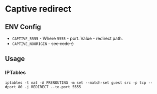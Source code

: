 # Captive redirect

## ENV Config

* `CAPTIVE_5555` - Where `5555` - port. Value - redirect path.
* `CAPTIVE_NOORIGIN` - ~~see code :)~~

## Usage

### IPTables
```
iptables -t nat -A PREROUTING -m set --match-set guest src -p tcp --dport 80 -j REDIRECT --to-port 5555
```
